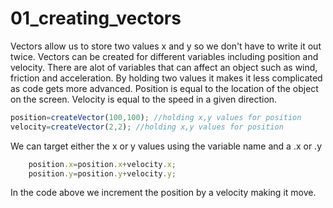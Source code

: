 # 01_creating_vectors
Vectors allow us to store two values x and y so we don't have to write it out twice. 
Vectors can be created for different variables including position and velocity. 
There are alot of variables that can affect an object such as wind, friction and acceleration. 
By holding two values it makes it less complicated as code gets more advanced.
Position is equal to the location of the object on the screen. 
Velocity is equal to the speed in a given direction.

```js
position=createVector(100,100); //holding x,y values for position
velocity=createVector(2,2); //holding x,y values for position
```
We can target either the x or y values using the variable name and a .x or .y 

```js
	position.x=position.x+velocity.x;
	position.y=position.y+velocity.y;
```

In the code above we increment the position by a velocity making it move.